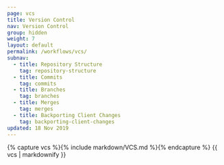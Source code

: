 ```yaml
---
page: vcs
title: Version Control
nav: Version Control
group: hidden
weight: 7
layout: default
permalink: /workflows/vcs/
subnav:
  - title: Repository Structure
    tag: repository-structure
  - title: Commits
    tag: commits
  - title: Branches
    tag: branches
  - title: Merges
    tag: merges
  - title: Backporting Client Changes
    tag: backporting-client-changes
updated: 18 Nov 2019
---
```


<div class="docs-section">
		{% capture vcs %}{% include markdown/VCS.md %}{% endcapture %}
		{{ vcs | markdownify }}
</div>